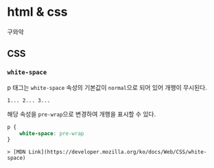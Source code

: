 # html & css

구와악

## CSS

### `white-space`

p 태그는 `white-space` 속성의 기본값이 `normal`으로 되어 있어 개행이 무시된다.  

```
1... 2... 3...
```

해당 속성을 `pre-wrap`으로 변경하여 개행을 표시할 수 있다.

```css
p {
    white-space: pre-wrap
}
```

    > [MDN Link](https://developer.mozilla.org/ko/docs/Web/CSS/white-space)